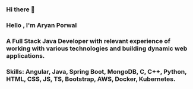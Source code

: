 ### Hi there 👋

### Hello , I'm Aryan Porwal 

### A Full Stack Java Developer with relevant experience of working with various technologies and building dynamic web applications.

### Skills: Angular, Java, Spring Boot, MongoDB, C, C++, Python, HTML, CSS, JS, TS, Bootstrap, AWS, Docker, Kubernetes.
